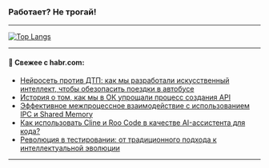 ### Работает? Не трогай!

---
<!--
#### 🛠️ Technical stack:

![Java](https://img.shields.io/badge/Java-informational?logo=Oracle&style=flat&logoColor=white&color=FF4500)
![Kotlin](https://img.shields.io/badge/Kotlin-informational?logo=Kotlin&style=flat&logoColor=white&color=774D97)
![TS](https://img.shields.io/badge/TypeScript-informational?logo=typeScript&style=flat&logoColor=black&color=017acc)
![Python](https://img.shields.io/badge/Python-informational?logo=Python&style=flat&logoColor=black&color=ffdd54) <br>
![Spring](https://img.shields.io/badge/Spring-informational?logo=Spring&style=flat&logoColor=white&color=6DB33F) 
![SpringBoot](https://img.shields.io/badge/SpringBoot-informational?logo=SpringBoot&style=flat&logoColor=white&color=6DB33F)
![Nest](https://img.shields.io/badge/NestJS-informational?logo=NestJS&style=flat&logoColor=white&color=E0234E) 
![NodeJS](https://img.shields.io/badge/NodeJS-informational?logo=node.js&style=flat&logoColor=white&color=70A760)<br>
![PostgreSQL](https://img.shields.io/badge/PostgreSQL-informational?logo=PostgreSQL&style=flat&logoColor=white&color=DAA520)
![MongoDB](https://img.shields.io/badge/MongoDB-informational?logo=MongoDB&style=flat&logoColor=white&color=870000)
![Apache](https://img.shields.io/badge/Apache-informational?logo=apache&style=flat&logoColor=white&color=f74e28)

___ 
-->

<!--- #### 🛠️ : --->

[![Top Langs](https://github-readme-stats-82jvfl3w3-advtsettinggmailcoms-projects.vercel.app/api/top-langs/?username=zloylis&langs_count=10&hide_title=true&title_color=e6edf3&size_weight=0.5&count_weight=0.5&layout=compact&hide_progress=true&hide_border=true&theme=dracula)](https://github.com/zloylis)

<!---


####  :octocat:&nbsp;&nbsp; Статистика:

![GitHub stats](https://github-readme-stats-u2qms2cxw-advtsettinggmailcoms-projects.vercel.app/api?username=zloylis&show_icons=true&hide_border=true&theme=dracula&title_color=e6edf3&include_all_commits=true&count_private=true&hide_rank=false&hide_title=true&rank_icon=github)
-->
---

#### 💬 Свежее с habr.com:

<!-- BLOG-POST-LIST:START -->
- [Нейросеть против ДТП: как мы разработали искусственный интеллект, чтобы обезопасить поездки в автобусе](https://habr.com/ru/articles/886780/?utm_source=habrahabr&utm_medium=rss&utm_campaign=886780)
- [История о том, как мы в ОК упрощали процесс создания API](https://habr.com/ru/companies/vk/articles/886730/?utm_source=habrahabr&utm_medium=rss&utm_campaign=886730)
- [Эффективное межпроцессное взаимодействие с использованием IPC и Shared Memory](https://habr.com/ru/articles/829334/?utm_source=habrahabr&utm_medium=rss&utm_campaign=829334)
- [Как использовать Cline и Roo Code в качестве AI-ассистента для кода?](https://habr.com/ru/companies/bothub/articles/881248/?utm_source=habrahabr&utm_medium=rss&utm_campaign=881248)
- [Революция в тестировании: от традиционного подхода к интеллектуальной эволюции](https://habr.com/ru/companies/axenix/articles/886596/?utm_source=habrahabr&utm_medium=rss&utm_campaign=886596)
<!-- BLOG-POST-LIST:END -->

---
